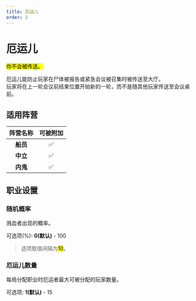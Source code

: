 ```yaml
---
title: 厄运儿
order: 2
---
```

# 厄运儿

<mark>你不会被传送。</mark>

厄运儿能防止玩家在尸体被报告或紧急会议被召集时被传送至大厅。\
玩家将在上一轮会议前结束位置开始新的一轮，而不是随其他玩家传送至会议桌前。

## 适用阵营

| **阵营名称** | **可被附加**           |
|:--------:|:------------------:|
| **船员**   | :white_check_mark: |
| **中立**   | :white_check_mark: |
| **内鬼**   | :white_check_mark: |

## 职业设置

### 随机概率

溅血者出现的概率。

可选项(%): **0(默认)** - 100
> 选项取值间隔为<mark>10</mark>。

### 厄运儿数量

每局分配职业时厄运者最大可被分配的玩家数量。

可选项: **1(默认)** - 15